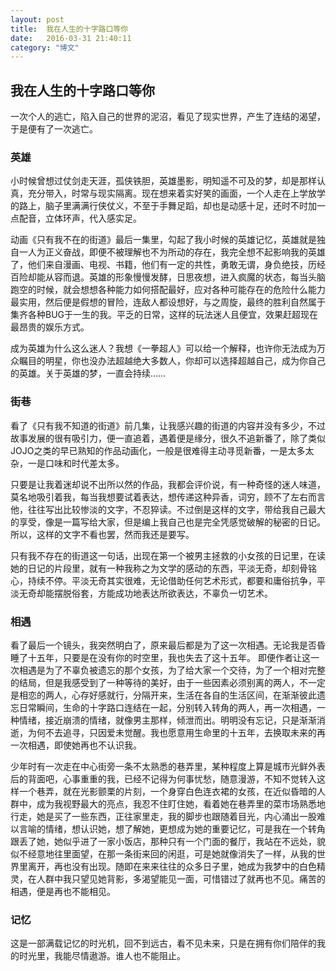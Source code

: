 ```yaml
---
layout: post
title:  我在人生的十字路口等你
date:   2016-03-31 21:40:11
category: "博文"
--- 
```

## 我在人生的十字路口等你


一次个人的逃亡，陷入自己的世界的泥沼，看见了现实世界，产生了连结的渴望，于是便有了一次逃亡。

### 英雄

小时候曾想过仗剑走天涯，孤侠铁胆，英雄墨影，明知遥不可及的梦，却是那样认真，充分带入，时常与现实隔离。现在想来着实好笑的画面，一个人走在上学放学的路上，脑子里满满行侠仗义，不至于手舞足蹈，却也是动感十足，还时不时加一点配音，立体环声，代入感实足。

动画《只有我不在的街道》最后一集里，勾起了我小时候的英雄记忆，英雄就是独自一人为正义奋战，即便不被理解也不为所动的存在，我完全想不起影响我的英雄了，他们来自漫画、电视、书籍，他们有一定的共性，勇敢无谓，身负绝技，历经百险却能从容而退。英雄的形象慢慢发酵，日思夜想，进入疯魔的状态，每当头脑跑空的时候，就会想想各种能力如何搭配最好，应对各种可能存在的危险什么能力最实用，然后便是假想的冒险，连敌人都设想好，与之周旋，最终的胜利自然属于集齐各种BUG于一生的我。平乏的日常，这样的玩法迷人且便宜，效果赶超现在最昂贵的娱乐方式。

成为英雄为什么这么迷人？我想《一拳超人》可以给一个解释，也许你无法成为万众瞩目的明星，你也没办法超越绝大多数人，你却可以选择超越自己，成为你自己的英雄。关于英雄的梦，一直会持续……


### 街巷

看了《只有我不知道的街道》前几集，让我感兴趣的街道的内容并没有多少，不过故事发展的很有吸引力，便一直追着，遇着便是缘分，很久不追新番了，除了类似JOJO之类的早已熟知的作品动画化，一般是很难得主动寻觅新番，一是太多太杂，一是口味和时代差太多。

只要是让我着迷却说不出所以然的作品，我都会评价说，有一种奇怪的迷人味道，莫名地吸引着我，每当我想要试着表达，想传递这种异香，词穷，顾不了左右而言他，往往写出比较惨淡的文字，不忍猝读。不过倒是这样的文字，带给我自己最大的享受，像是一篇写给大家，但是编上我自己也是完全凭感觉破解的秘密的日记。所以，这样的文字不看也罢，然而我还是要写。

只有我不存在的街道这一句话，出现在第一个被男主拯救的小女孩的日记里，在读她的日记的片段里，就有一种我称之为文学的感动的东西，平淡无奇，却刻骨铭心，持续不停。平淡无奇其实很难，无论借助任何艺术形式，都要和庸俗抗争，平淡无奇却能摆脱俗套，方能成功地表达所欲表达，不辜负一切艺术。


### 相遇

看了最后一个镜头，我突然明白了，原来最后都是为了这一次相遇。无论我是否昏睡了十五年，只要是在没有你的时空里，我也失去了这十五年。
即便作者让这一次相遇是为了不辜负被遗忘的那个女孩，为了给大家一个交待，为了一个相对完整的结局，但是我感受到了一种等待的美好，由于一些因素必须别离的两人，不一定是相恋的两人，心存好感就行，分隔开来，生活在各自的生活区间，在渐渐彼此遗忘日常瞬间，生命的十字路口连结在一起，分别转入转角的两人，再一次相遇，一种情绪，接近崩溃的情绪，就像男主那样，倾泄而出。明明没有忘记，只是渐渐消逝，为何不去追寻，只因爱未觉醒。我也愿意用生命里的十五年，去换取未来的再一次相遇，即使她再也不认识我。

少年时有一次走在中心街旁一条不太熟悉的巷弄里，某种程度上算是城市光鲜外表后的背面吧，心事重重的我，已经不记得为何事忧愁，随意漫游，不知不觉转入这样一个巷弄，就在光影颤栗的片刻，一个身穿白色连衣裙的女孩，在近似昏暗的人群中，成为我视野最大的亮点，我忍不住盯住她，看着她在巷弄里的菜市场熟悉地行走，她是买了一些东西，正往家里走，我的脚步也跟随着目光，内心涌出一股难以言喻的情绪，想认识她，想了解她，更想成为她的重要记忆，可是我在一个转角跟丢了她，她似乎进了一家小饭店，那种只有一个门面的餐厅，我站在不远处，貌似不经意地往里面望，在那一条街来回的闲逛，可是她就像消失了一样，从我的世界里离开，再也没有出现。随即在来来往往的众多日子里，她成为我梦中的白色精灵，在人群中我只望见她背影，多渴望能见一面，可惜错过了就再也不见。痛苦的相遇，便是再也不能相见。

### 记忆

这是一部满载记忆的时光机，回不到远古，看不见未来，只是在拥有你们陪伴的我的时光里，我能尽情遨游。谁人也不能阻止。





